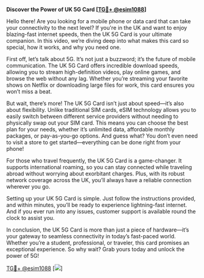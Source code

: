 **Discover the Power of UK 5G Card [[TG💪+ @esim1088](https://t.me/s/esim1088)]**

Hello there! Are you looking for a mobile phone or data card that can take your connectivity to the next level? If you're in the UK and want to enjoy blazing-fast internet speeds, then the UK 5G Card is your ultimate companion. In this video, we’re diving deep into what makes this card so special, how it works, and why you need one.

First off, let’s talk about 5G. It’s not just a buzzword; it’s the future of mobile communication. The UK 5G Card offers incredible download speeds, allowing you to stream high-definition videos, play online games, and browse the web without any lag. Whether you’re streaming your favorite shows on Netflix or downloading large files for work, this card ensures you won’t miss a beat.

But wait, there’s more! The UK 5G Card isn’t just about speed—it’s also about flexibility. Unlike traditional SIM cards, eSIM technology allows you to easily switch between different service providers without needing to physically swap out your SIM card. This means you can choose the best plan for your needs, whether it’s unlimited data, affordable monthly packages, or pay-as-you-go options. And guess what? You don’t even need to visit a store to get started—everything can be done right from your phone!

For those who travel frequently, the UK 5G Card is a game-changer. It supports international roaming, so you can stay connected while traveling abroad without worrying about exorbitant charges. Plus, with its robust network coverage across the UK, you’ll always have a reliable connection wherever you go.

Setting up your UK 5G Card is simple. Just follow the instructions provided, and within minutes, you’ll be ready to experience lightning-fast internet. And if you ever run into any issues, customer support is available round the clock to assist you.

In conclusion, the UK 5G Card is more than just a piece of hardware—it’s your gateway to seamless connectivity in today’s fast-paced world. Whether you’re a student, professional, or traveler, this card promises an exceptional experience. So why wait? Grab yours today and unlock the power of 5G!

[TG💪+ @esim1088](https://t.me/s/esim1088) [![](https://i.postimg.cc/Y0z9fWf4/image.png)]